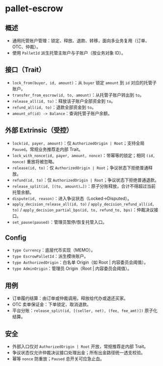 # pallet-escrow

## 概述
- 通用托管账户管理：锁定、释放、退款、转移，面向多业务复用（订单、OTC、仲裁）。
- 使用 `PalletId` 派生托管主账户与子账户（按业务对象 ID）。

## 接口（Trait）
- `lock_from(buyer, id, amount)`：从 `buyer` 锁定 `amount` 到 `id` 对应的托管子账户。
- `transfer_from_escrow(id, to, amount)`：从托管子账户转出到 `to`。
- `release_all(id, to)`：释放该子账户全部资金到 `to`。
- `refund_all(id, to)`：退款全部资金到 `to`。
- `amount_of(id) -> Balance`：查询托管子账户余额。

## 外部 Extrinsic（受控）
- `lock(id, payer, amount)`：仅 `AuthorizedOrigin | Root`；支持全局 `Paused`。常规业务推荐走内部 Trait。
- `lock_with_nonce(id, payer, amount, nonce)`：带幂等的锁定；相同 `(id, nonce)` 重放将被忽略。
- `release(id, to)`：仅 `AuthorizedOrigin | Root`；争议状态下拒绝普通释放。
- `refund(id, to)`：仅 `AuthorizedOrigin | Root`；争议状态下拒绝普通退款。
- `release_split(id, [(to, amount)…])`：原子分账释放，合计不得超过当前托管余额。
- `dispute(id, reason)`：进入争议状态（Locked→Disputed）。
- `apply_decision_release_all(id, to)` / `apply_decision_refund_all(id, to)` / `apply_decision_partial_bps(id, to, refund_to, bps)`：仲裁决议接口。
- `set_pause(paused)`：管理员暂停/恢复托管入口。

## Config
- `type Currency`：底层代币实现（MEMO）。
- `type EscrowPalletId`：派生模块账户。
- `type AuthorizedOrigin`：白名单 Origin（如 Root | 内容委员会阈值）。
- `type AdminOrigin`：管理员 Origin（Root | 内容委员会阈值）。

## 用例
- 订单履约结算：由订单或仲裁调用，释放给代办或退还买家。
- OTC 卖单保证金：下单锁定、取消退款。
- 平台分账：`release_split(id, [(seller, net), (fee, fee_amt)])` 原子化结算。

## 安全
- 外部入口仅对 `AuthorizedOrigin | Root` 开放，常规推荐走内部 Trait。
- 争议状态仅允许仲裁决议接口处理出金；所有出金路径统一透支校验。
- 幂等 `nonce` 防重放；`Paused` 总开关可应急止血。
